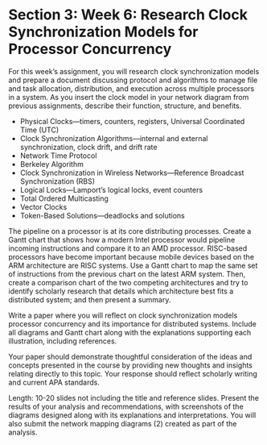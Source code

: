 # Section 3: Week 6: Research Clock Synchronization Models for Processor Concurrency

For this week’s assignment, you will research clock synchronization models and prepare a document discussing protocol and algorithms to manage file and task allocation, distribution, and execution across multiple processors in a system. As you insert the clock model in your network diagram from previous assignments, describe their function, structure, and benefits.

- Physical Clocks—timers, counters, registers, Universal Coordinated Time (UTC)
- Clock Synchronization Algorithms—internal and external synchronization, clock drift, and drift rate
- Network Time Protocol
- Berkeley Algorithm
- Clock Synchronization in Wireless Networks—Reference Broadcast Synchronization (RBS)
- Logical Locks—Lamport’s logical locks, event counters
- Total Ordered Multicasting
- Vector Clocks
- Token-Based Solutions—deadlocks and solutions

The pipeline on a processor is at its core distributing processes. Create a Gantt chart that shows how a modern Intel processor would pipeline incoming instructions and compare it to an AMD processor. RISC-based processors have become important because mobile devices based on the ARM architecture are RISC systems. Use a Gantt chart to map the same set of instructions from the previous chart on the latest ARM system. Then, create a comparison chart of the two competing architectures and try to identify scholarly research that details which architecture best fits a distributed system; and then present a summary.

Write a paper where you will reflect on clock synchronization models processor concurrency and its importance for distributed systems. Include all diagrams and Gantt chart along with the explanations supporting each illustration, including references.

Your paper should demonstrate thoughtful consideration of the ideas and concepts presented in the course by providing new thoughts and insights relating directly to this topic. Your response should reflect scholarly writing and current APA standards.

Length: 10-20 slides not including the title and reference slides. Present the results of your analysis and recommendations, with screenshots of the diagrams designed along with its explanations and interpretations. You will also submit the network mapping diagrams (2) created as part of the analysis.
